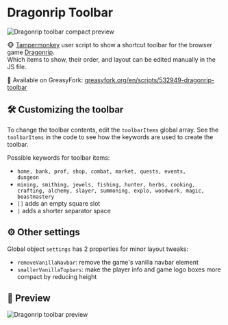 # Dragonrip Toolbar 
![Dragonrip toolbar compact preview](https://i.imgur.com/KLC9bxv.png "Dragonrip toolbar compact preview")


🐵 [Tampermonkey](https://www.tampermonkey.net/) user script to show a shortcut toolbar for the browser game [Dragonrip](https://dragonrip.com/).<br>Which items to show, their order, and layout can be edited manually in the JS file.

🍴 Available on GreasyFork: [greasyfork.org/en/scripts/532949-dragonrip-toolbar](https://github.com/makevaa/dragonrip-toolbar)
## 🛠 Customizing the toolbar
To change the toolbar contents, edit the <code>toolbarItems</code> global array. 
See the <code>toolbarItems</code> in the code to see how the keywords are used to create the toolbar.

Possible keywords for toolbar items: 
- <code>home, bank, prof, shop, combat, market, quests, events, dungeon</code>
- <code>mining, smithing, jewels, fishing, hunter, herbs, cooking, crafting, alchemy, slayer, summoning, explo, woodwork, magic, beastmastery</code>
- <code>[]</code> adds an empty square slot
- <code>|</code> adds a shorter separator space


## ⚙️ Other settings
Global object <code>settings</code> has 2 properties for minor layout tweaks:
- <code>removeVanillaNavbar</code>: remove the game's vanilla navbar element
- <code>smallerVanillaTopbars</code>: make the player info and game logo boxes more compact by reducing height

## 💎 Preview
![Dragonrip toolbar preview](https://i.imgur.com/X8V0id8.png "Dragonrip toolbar preview")






